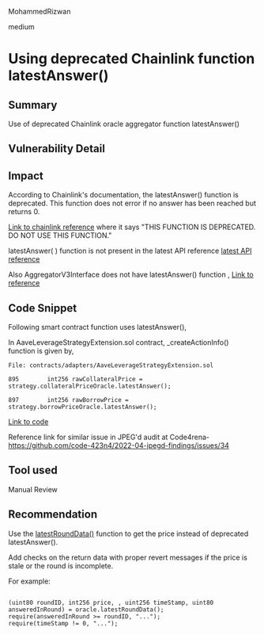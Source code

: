 MohammedRizwan

medium

# Using deprecated Chainlink function latestAnswer()

## Summary
Use of deprecated Chainlink oracle aggregator function latestAnswer()

## Vulnerability Detail
## Impact
According to Chainlink's documentation, the latestAnswer() function is deprecated. This function does not error if no answer has been reached but returns 0.

[Link to chainlink reference](https://docs.chain.link/data-feeds/api-reference#latestanswer) where it says "THIS FUNCTION IS DEPRECATED. DO NOT USE THIS FUNCTION."

latestAnswer( ) function is not present in the latest API reference [latest API reference](https://docs.chain.link/data-feeds/api-reference)

Also AggregatorV3Interface does not have latestAnswer() function , [Link to reference ](https://github.com/smartcontractkit/chainlink/blob/develop/contracts/src/v0.8/interfaces/AggregatorV3Interface.sol)

## Code Snippet

Following smart contract function uses latestAnswer(), 

In AaveLeverageStrategyExtension.sol contract, _createActionInfo() function is given by,

```solidity
File: contracts/adapters/AaveLeverageStrategyExtension.sol

895        int256 rawCollateralPrice = strategy.collateralPriceOracle.latestAnswer();

897        int256 rawBorrowPrice = strategy.borrowPriceOracle.latestAnswer();
```
[Link to code ](https://github.com/IndexCoop/index-coop-smart-contracts/blob/317dfb677e9738fc990cf69d198358065e8cb595/contracts/adapters/AaveLeverageStrategyExtension.sol#L895-L897)

Reference link for similar issue in JPEG'd audit at Code4rena- https://github.com/code-423n4/2022-04-jpegd-findings/issues/34

## Tool used
Manual Review

## Recommendation

Use the [latestRoundData()](https://docs.chain.link/data-feeds/api-reference#latestrounddata-1) function to get the price instead of deprecated latestAnswer(). 

Add checks on the return data with proper revert messages if the price is stale or the round is incomplete. 

For example:

```solidity

(uint80 roundID, int256 price, , uint256 timeStamp, uint80 answeredInRound) = oracle.latestRoundData();
require(answeredInRound >= roundID, "...");
require(timeStamp != 0, "...");
```